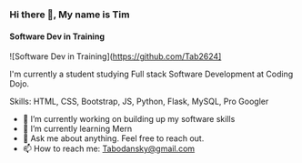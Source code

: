 ### Hi there 👋, My name is Tim
#### Software Dev in Training
![Software Dev in Training](https://github.com/Tab2624]

I'm currently a student studying Full stack Software Development at Coding Dojo.  

Skills: HTML, CSS, Bootstrap, JS,  Python, Flask, MySQL, Pro Googler

- 🔭 I’m currently working on building up my software skills 
- 🌱 I’m currently learning Mern 
- 💬 Ask me about anything. Feel free to reach out.  
- 📫 How to reach me: Tabodansky@gmail.com 










